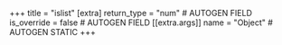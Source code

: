 +++
title = "islist"
[extra]
return_type = "num" # AUTOGEN FIELD
is_override = false # AUTOGEN FIELD
[[extra.args]]
name = "Object" # AUTOGEN STATIC
+++